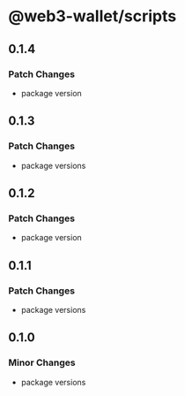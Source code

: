 # @web3-wallet/scripts

## 0.1.4

### Patch Changes

- package version

## 0.1.3

### Patch Changes

- package versions

## 0.1.2

### Patch Changes

- package version

## 0.1.1

### Patch Changes

- package versions

## 0.1.0

### Minor Changes

- package versions
